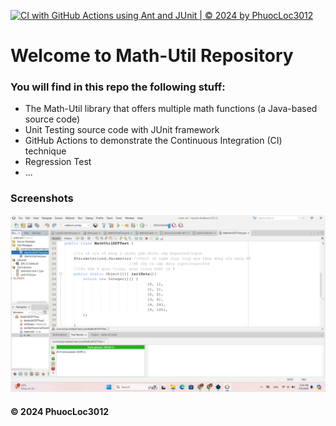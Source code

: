 [![CI with GitHub Actions using Ant and JUnit | © 2024 by PhuocLoc3012](https://github.com/PhuocLoc3012/math-util/actions/workflows/ci-junit.yml/badge.svg)](https://github.com/PhuocLoc3012/math-util/actions/workflows/ci-junit.yml)

# Welcome to Math-Util Repository
### You will find in this repo the following stuff:
* The Math-Util library that offers multiple math functions (a Java-based source code)
* Unit Testing source code with JUnit framework
* GitHub Actions to demonstrate the Continuous Integration (CI) technique
* Regression Test
* ...
### Screenshots
![DDT & TDD with JUnit](https://github.com/PhuocLoc3012/math-util/blob/master/images/DDT_with_JUnit.png)

#### © 2024 PhuocLoc3012